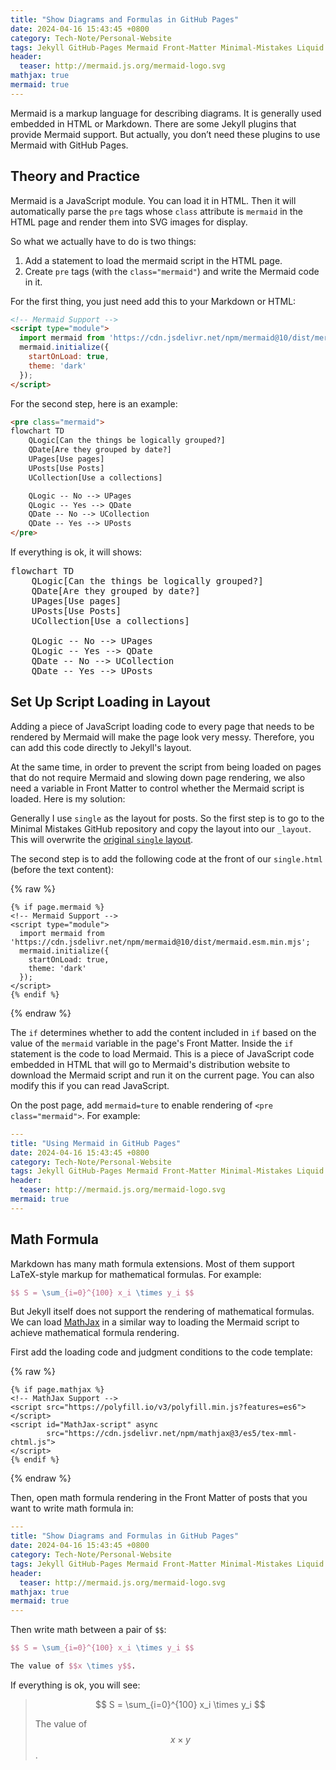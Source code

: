 ```yaml
---
title: "Show Diagrams and Formulas in GitHub Pages"
date: 2024-04-16 15:43:45 +0800
category: Tech-Note/Personal-Website
tags: Jekyll GitHub-Pages Mermaid Front-Matter Minimal-Mistakes Liquid MathJax
header:
  teaser: http://mermaid.js.org/mermaid-logo.svg
mathjax: true
mermaid: true
---
```


Mermaid is a markup language for describing diagrams. It is generally used embedded in HTML or Markdown. There are some Jekyll plugins that provide Mermaid support. But actually, you don’t need these plugins to use Mermaid with GitHub Pages.

## Theory and Practice

Mermaid is a JavaScript module. You can load it in HTML. Then it will automatically parse the `pre` tags whose `class` attribute is `mermaid` in the HTML page and render them into SVG images for display.

So what we actually have to do is two things:

1. Add a statement to load the mermaid script in the HTML page.
1. Create `pre` tags (with the `class="mermaid"`) and write the Mermaid code in it.

For the first thing, you just need add this to your Markdown or HTML:

```html
<!-- Mermaid Support -->
<script type="module">
  import mermaid from 'https://cdn.jsdelivr.net/npm/mermaid@10/dist/mermaid.esm.min.mjs';
  mermaid.initialize({
    startOnLoad: true,
    theme: 'dark'
  });
</script>
```

For the second step, here is an example:

```html
<pre class="mermaid">
flowchart TD
    QLogic[Can the things be logically grouped?]
    QDate[Are they grouped by date?]
    UPages[Use pages]
    UPosts[Use Posts]
    UCollection[Use a collections]

    QLogic -- No --> UPages
    QLogic -- Yes --> QDate
    QDate -- No --> UCollection
    QDate -- Yes --> UPosts
</pre>
```

If everything is ok, it will shows:

<pre class="mermaid">
flowchart TD
    QLogic[Can the things be logically grouped?]
    QDate[Are they grouped by date?]
    UPages[Use pages]
    UPosts[Use Posts]
    UCollection[Use a collections]

    QLogic -- No --> UPages
    QLogic -- Yes --> QDate
    QDate -- No --> UCollection
    QDate -- Yes --> UPosts
</pre>

## Set Up Script Loading in Layout

Adding a piece of JavaScript loading code to every page that needs to be rendered by Mermaid will make the page look very messy. Therefore, you can add this code directly to Jekyll's layout.

At the same time, in order to prevent the script from being loaded on pages that do not require Mermaid and slowing down page rendering, we also need a variable in Front Matter to control whether the Mermaid script is loaded. Here is my solution:

Generally I use `single` as the layout for posts. So the first step is to go to the Minimal Mistakes GitHub repository and copy the layout into our `_layout`. This will overwrite the [original `single` layout](https://github.com/mmistakes/minimal-mistakes/blob/master/_layouts/single.html).

The second step is to add the following code at the front of our `single.html` (before the text content):

{% raw %}

```liquid
{% if page.mermaid %}
<!-- Mermaid Support -->
<script type="module">
  import mermaid from 'https://cdn.jsdelivr.net/npm/mermaid@10/dist/mermaid.esm.min.mjs';
  mermaid.initialize({
    startOnLoad: true,
    theme: 'dark'
  });
</script>
{% endif %}
```

{% endraw %}

The `if` determines whether to add the content included in `if` based on the value of the `mermaid` variable in the page's Front Matter. Inside the `if` statement is the code to load Mermaid. This is a piece of JavaScript code embedded in HTML that will go to Mermaid's distribution website to download the Mermaid script and run it on the current page. You can also modify this if you can read JavaScript.

On the post page, add `mermaid=ture` to enable rendering of `<pre class="mermaid">`. For example:

```yaml
---
title: "Using Mermaid in GitHub Pages"
date: 2024-04-16 15:43:45 +0800
category: Tech-Note/Personal-Website
tags: Jekyll GitHub-Pages Mermaid Front-Matter Minimal-Mistakes Liquid
header:
  teaser: http://mermaid.js.org/mermaid-logo.svg
mermaid: true
---
```

## Math Formula

Markdown has many math formula extensions. Most of them support LaTeX-style markup for mathematical formulas. For example:

```latex
$$ S = \sum_{i=0}^{100} x_i \times y_i $$
```

But Jekyll itself does not support the rendering of mathematical formulas. We can load [MathJax](https://www.mathjax.org/) in a similar way to loading the Mermaid script to achieve mathematical formula rendering.

First add the loading code and judgment conditions to the code template:

{% raw %}

```liquid
{% if page.mathjax %}
<!-- MathJax Support -->
<script src="https://polyfill.io/v3/polyfill.min.js?features=es6"></script>
<script id="MathJax-script" async
        src="https://cdn.jsdelivr.net/npm/mathjax@3/es5/tex-mml-chtml.js">
</script>
{% endif %}
```

{% endraw %}

Then, open math formula rendering in the Front Matter of posts that you want to write math formula in:

```yaml
---
title: "Show Diagrams and Formulas in GitHub Pages"
date: 2024-04-16 15:43:45 +0800
category: Tech-Note/Personal-Website
tags: Jekyll GitHub-Pages Mermaid Front-Matter Minimal-Mistakes Liquid MathJax
header:
  teaser: http://mermaid.js.org/mermaid-logo.svg
mathjax: true
mermaid: true
---
```

Then write math between a pair of `$$`:

```latex
$$ S = \sum_{i=0}^{100} x_i \times y_i $$

The value of $$x \times y$$.
```

If everything is ok, you will see:

> $$ S = \sum_{i=0}^{100} x_i \times y_i $$
>
> The value of $$x \times y$$.
